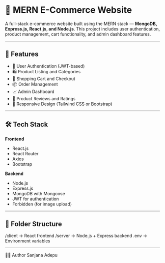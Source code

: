 # 🛒 MERN E-Commerce Website

A full-stack e-commerce website built using the MERN stack — **MongoDB, Express.js, React.js, and Node.js**. This project includes user authentication, product management, cart functionality, and admin dashboard features.

---

## 🚀 Features

- 🔐 User Authentication (JWT-based)
- 🛍️ Product Listing and Categories
- 🛒 Shopping Cart and Checkout
- 📦 Order Management
- 📈 Admin Dashboard
- 💬 Product Reviews and Ratings
- 📱 Responsive Design (Tailwind CSS or Bootstrap)

---

## 🛠️ Tech Stack

**Frontend**
- React.js
- React Router
- Axios
- Bootstrap

**Backend**
- Node.js
- Express.js
- MongoDB with Mongoose
- JWT for authentication
- Forbidden (for image upload)

---

## 📁 Folder Structure

/client → React frontend
/server → Node.js + Express backend
.env → Environment variables


---

🙋‍♀️ Author
Sanjana Adepu


